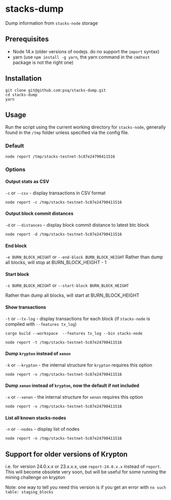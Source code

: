 # stacks-dump

Dump information from `stacks-node` storage


## Prerequisites
- Node 14.x (older versions of nodejs. do no support the `import` syntax)
- yarn (use `npm install -g yarn`, the yarn command in the `cmdtest` package is not the right one)

## Installation

```
git clone git@github.com:psq/stacks-dump.git
cd stacks-dump
yarn
```

## Usage

Run the script using the current working directory for `stacks-node`, generally found in the `/tmp` folder unless specified via the config file.

### Default

```
node report /tmp/stacks-testnet-5c87e24790411516
```

### Options

#### Output stats as CSV
`-c` or `--csv` - display transactions in CSV format

```
node report -c /tmp/stacks-testnet-5c87e24790411516
```

#### Output block commit distances
`-d` or `--distances` - display block commit distance to latest btc block

```
node report -d /tmp/stacks-testnet-5c87e24790411516
```

#### End block
`-e BURN_BLOCK_HEIGHT` or `--end-block BURN_BLOCK_HEIGHT`
Rather than dump all blocks, will stop at BURN_BLOCK_HEIGHT - 1

#### Start block
`-s BURN_BLOCK_HEIGHT` or `--start-block BURN_BLOCK_HEIGHT`

Rather than dump all blocks, will start at BURN_BLOCK_HEIGHT


#### Show transactions
`-t` or `--tx-log` - display transactions for each block (if `stacks-node` is compiled with `--features tx_log`)

```
cargo build --workspace  --features tx_log --bin stacks-node

node report -t /tmp/stacks-testnet-5c87e24790411516
```

#### Dump `krypton` instead of `xenon`
`-k` or `--krypton` - the internal structure for `krypton` requires this option

```
node report -x /tmp/stacks-testnet-5c87e24790411516
```

#### Dump `xenon` instead of `krypton`, now the default if not included
`-x` or `--xenon` - the internal structure for `xenon` requires this option

```
node report -x /tmp/stacks-testnet-5c87e24790411516
```

#### List all known stacks-nodes
`-n` or `--nodes` - display list of nodes
```
node report -n /tmp/stacks-testnet-5c87e24790411516
```

## Support for older versions of Krypton
i.e. for version 24.0.x.x or 23.x.x.x, use `report-24.0.x.x` instead of `report`.  This will become obsolete very soon, but will be useful for some running the mining challenge on krypton

Note: one way to tell you need this version is if you get an error with `no such table: staging_blocks`